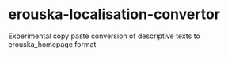# erouska-localisation-convertor
Experimental copy paste conversion of descriptive texts to erouska_homepage format

